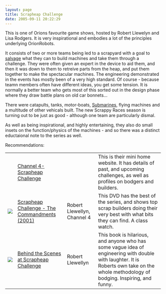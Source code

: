 ```yaml
---
layout: page
title: Scrapheap Challenge
date: 2005-09-11 20:22:29
---
```

<p>This is one of Orions favourite game shows, hosted by Robert Llewelyn and Lisa Rodgers. It is very inspirational and embodies a lot of the principles underlying OrionRobots.
</p>
<p>It consists of two or more teams being led to a scrapyard with a goal to <a class="wiki" href="/wiki/salvage_tips.html" title="Tips on pulling stuff apart to build robots. How, where and what.">salvage</a> what they can to build machines and take them through a challenge. They were often given an expert in the device to aid them, and then it was down to them to retreive parts from the heap, and put them together to make the spectacular machines. The engineering demonstrated in the events has mostly been of a very high standard. Of course - because teamn members often have different ideas, you get some tension. It is normally a better team who gets most of this sorted out in the design phase where they draw battle plans on old car bonnets...
</p>
<p>There were catapults, tanks, motor-boats, <a class="wiki" href="/wiki/submarine.html" title="SubMarine">Submarines</a>, flying machines and a multitude of other vehicals built. The new Scrappy Races season is turning out to be just as good - although one team are particularly dismal.
</p>
<p>As well as being inspirational, and highly entertaining, they also do small insets on the function/physics of the machines - and so there was a distinct eductaional note to the series as well.
</p>
<p>Recommendations:
</p>
<table class="normal" id="fancytable_1"> <tr> <td class="odd"></td> <td class="odd"> <a href="http://www.channel4.com/science/microsites/S/scrapheap/index.html" rel="external" target="_blank">Channel 4- Scrapheap Challenge</a> </td> <td class="odd"> </td> <td class="odd"> This is their mini home website. It has details of past, and upcoming challenges, as well as profiles on bodgers and builders.</td> </tr> <tr> <td class="even"> <a class="internal" href="http://www.amazon.co.uk/exec/obidos/ASIN/B00005O0SA/orionrobots-21" target="_blank"> <img class="img-responsive" src="image304&amp;thumb=1"/> </a> </td> <td class="even"> <a href="http://www.amazon.co.uk/exec/obidos/ASIN/B00005O0SA/orionrobots-21" rel="external" target="_blank">Scrapheap Challenge - The Commandments (2001) </a> </td> <td class="even"> Robert Llewellyn, Channel 4 </td> <td class="even"> This DVD has the best of the series, and shows top scrap builders doing their very best with what bits they can find. A class watch.</td> </tr> <tr> <td class="odd"> <a class="internal" href="http://www.amazon.co.uk/exec/obidos/ASIN/0752219995/orionrobots-21" target="_blank"> <img class="img-responsive" src="image305&amp;thumb=1"/> </a> </td> <td class="odd"> <a href="http://www.amazon.co.uk/exec/obidos/ASIN/0752219995/orionrobots-21" rel="external" target="_blank">Behind the Scenes at Scrapheap Challenge</a> </td> <td class="odd"> Robert Llewellyn </td> <td class="odd"> This book is hilarious, and anyone who has some vague idea of engineering with double with laughter. It is Roberts own take on the whole methodology of bodging. Inspiring, and funny.</td> </tr> </table>
